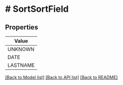 # # SortSortField


## Properties 



| Value |
------------ | 
UNKNOWN|&quot;UNKNOWN&quot;
DATE|&quot;DATE&quot;
LASTNAME|&quot;LASTNAME&quot;

[[Back to Model list]](../../README.md#models) [[Back to API list]](../../README.md#endpoints) [[Back to README]](../../README.md)

